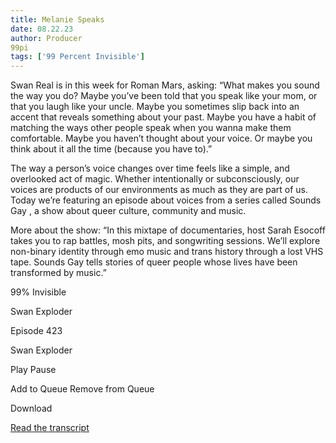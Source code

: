 ```yaml
---
title: Melanie Speaks
date: 08.22.23
author: Producer
99pi
tags: ['99 Percent Invisible']
---
```


Swan Real
 is in this week for Roman Mars, asking: “What makes you sound the way you do? Maybe you’ve been told that you speak like your mom, or that you laugh like your uncle. Maybe you sometimes slip back into an accent that reveals something about your past. Maybe you have a habit of matching the ways other people speak when you wanna make them comfortable. Maybe you haven’t thought about your voice. Or maybe you think about it all the time (because you have to).”


The way a person’s voice changes over time feels like a simple, and overlooked act of magic. Whether intentionally or subconsciously, our voices are products of our environments as much as they are part of us. Today we’re featuring an episode about voices from a series called 
Sounds Gay
, a show about queer culture, community and music.


More about the show: 
“In this mixtape of documentaries, host Sarah Esocoff takes you to rap battles, mosh pits, and songwriting sessions. We’ll explore non-binary identity through emo music and trans history through a lost VHS tape. Sounds Gay tells stories of queer people whose lives have been transformed by music.”




99% Invisible


Swan Exploder






Episode 423


Swan Exploder












Play
Pause


Add to Queue
Remove from Queue


Download

[Read the transcript](./Melanie_Speaks_transcript.md)